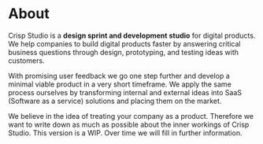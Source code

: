 # About

Crisp Studio is a **design sprint and development studio** for digital products. We help companies to build digital products faster by answering critical business questions through design, prototyping, and testing ideas with customers.

With promising user feedback we go one step further and develop a minimal viable product in a very short timeframe. We apply the same process ourselves by transforming internal and external ideas into SaaS \(Software as a service\) solutions and placing them on the market.

<hint type="info">
We believe in the idea of treating your company as a product. Therefore we want to write down as much as possible about the inner workings of Crisp Studio. This version is a WIP. Over time we will fill in further information.
</hint>
